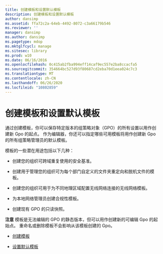 ```yaml
---
title: 创建模板和设置默认模板
description: 创建模板和设置默认模板
author: dansimp
ms.assetid: ffa72c2a-64eb-4492-8072-c3a66179b546
ms.reviewer: ''
manager: dansimp
ms.author: dansimp
ms.pagetype: mdop
ms.mktglfcycl: manage
ms.sitesec: library
ms.prod: w10
ms.date: 06/16/2016
ms.openlocfilehash: 0c415ab2fba994eff14caf9ec557e2ba8ccacfa5
ms.sourcegitcommit: 354664bc527d93f80687cd2eba70d1eea024c7c3
ms.translationtype: MT
ms.contentlocale: zh-CN
ms.lasthandoff: 06/26/2020
ms.locfileid: "10802859"
---
```

# 创建模板和设置默认模板


通过创建模板，你可以保存特定版本的组策略对象（GPO）的所有设置以用作创建新 Gpo 的起点。 作为编辑器，你还可以指定哪些可用模板将用作创建新 Gpo 的所有组策略管理员的默认模板。

模板的一些潜在用途包括以下几种：

-   创建您的组织可跨域重复使用的安全基准。

-   创建用于管理您的组织可为每个部门自定义的文件夹重定向和脱机文件的模板。

-   创建您的组织可用于为不同地理区域配置无线网络连接的无线网络模板。

-   为本地网络管理员创建合规性模板。

-   创建现有 GPO 的只读快照。

**注意** 模板是无法编辑的 GPO 的静态版本，但可以用作创建新的可编辑 Gpo 的起始点。 重命名或删除模板不会影响从该模板创建的 Gpo。

 

-   [创建模板](create-a-template-agpm40.md)

-   [设置默认模板](set-a-default-template-agpm40.md)

 

 





